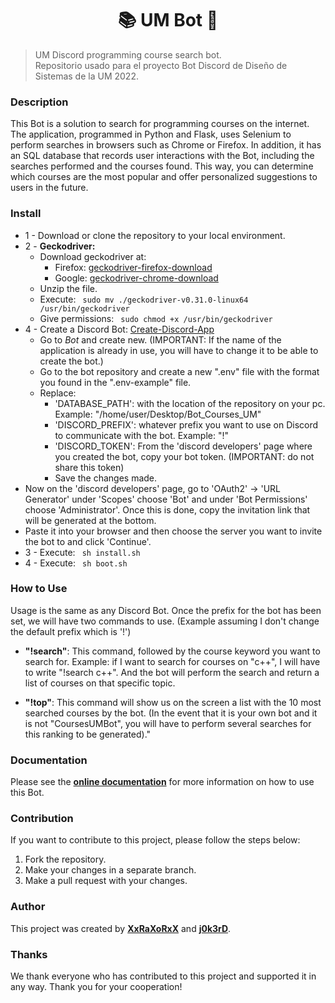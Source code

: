 <h1 align=center>📚 UM Bot  🤖</h1>

> UM Discord programming course search bot.<br>Repositorio usado para el proyecto Bot Discord de Diseño de Sistemas de la UM 2022.

<h3>Description</h3> 
This Bot is a solution to search for programming courses on the internet. The application, programmed in Python and Flask, uses Selenium to perform searches in browsers such as Chrome or Firefox. In addition, it has an SQL database that records user interactions with the Bot, including the searches performed and the courses found. This way, you can determine which courses are the most popular and offer personalized suggestions to users in the future.

<h3>Install</h3>

- 1 - Download or clone the repository to your local environment.
- 2 - **Geckodriver:**
  - Download geckodriver at: 
    - Firefox: [geckodriver-firefox-download](https://github.com/mozilla/geckodriver/releases)
    - Google: [geckodriver-chrome-download](https://chromedriver.chromium.org/)
  - Unzip the file.
  - Execute: ```
  sudo mv ./geckodriver-v0.31.0-linux64 /usr/bin/geckodriver```
  - Give permissions: ```
  sudo chmod +x /usr/bin/geckodriver```
- 4 - Create a Discord Bot: [Create-Discord-App](https://discord.com/developers/applications)
  - Go to *Bot* and create new. (IMPORTANT: If the name of the application is already in use, you will have to change it to be able to create the bot.)
  - Go to the bot repository and create a new ".env" file with the format you found in the ".env-example" file.
  - Replace:
    - 'DATABASE_PATH': with the location of the repository on your pc. Example: "/home/user/Desktop/Bot_Courses_UM"
    - 'DISCORD_PREFIX': whatever prefix you want to use on Discord to communicate with the bot. Example: "!"
    - 'DISCORD_TOKEN': From the 'discord developers' page where you created the bot, copy your bot token. (IMPORTANT: do not share this token)
    - Save the changes made.
- Now on the 'discord developers' page, go to 'OAuth2' -> 'URL Generator' under 'Scopes' choose 'Bot' and under 'Bot Permissions' choose 'Administrator'.
Once this is done, copy the invitation link that will be generated at the bottom.
- Paste it into your browser and then choose the server you want to invite the bot to and click 'Continue'.
- 3 - Execute: ```
  sh install.sh```
- 4 - Execute: ```
  sh boot.sh```

<h3>How to Use</h3>
Usage is the same as any Discord Bot. Once the prefix for the bot has been set, we will have two commands to use. (Example assuming I don't change the default prefix which is '!')

- **"!search"**: This command, followed by the course keyword you want to search for. Example: if I want to search for courses on "c++", I will have to write "!search c++". And the bot will perform the search and return a list of courses on that specific topic.

- **"!top"**: This command will show us on the screen a list with the 10 most searched courses by the bot. (In the event that it is your own bot and it is not "CoursesUMBot", you will have to perform several searches for this ranking to be generated)."

<h3>Documentation</h3>

Please see the [**online documentation**](https://github.com/j0k3rD/Bot_Courses_UM/wiki) for more information on how to use this Bot.

<h3>Contribution</h3>
If you want to contribute to this project, please follow the steps below:

1. Fork the repository.
2. Make your changes in a separate branch.
3. Make a pull request with your changes.

<h3>Author</h3>

This project was created by [**XxRaXoRxX**](https://github.com/XxRaXoRxX) and [**j0k3rD**](https://github.com/j0k3rD).

<h3>Thanks</h3>

We thank everyone who has contributed to this project and supported it in any way. Thank you for your cooperation!
